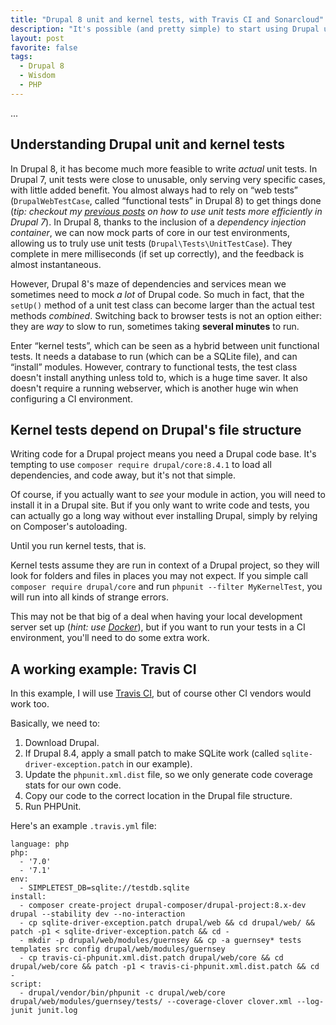 ```yaml
---
title: "Drupal 8 unit and kernel tests, with Travis CI and Sonarcloud"
description: "It's possible (and pretty simple) to start using Drupal unit and kernel tests along with your favourite CI server, as well as add some static code analysis to the mix. In this post, I'll explain how to set up a Drupal module with Travis CI and Sonarcloud."
layout: post
favorite: false
tags:
  - Drupal 8
  - Wisdom
  - PHP
---
```


...

## Understanding Drupal unit and kernel tests

In Drupal 8, it has become much more feasible to write _actual_ unit tests. In Drupal 7, unit tests were close to unusable, only serving very specific cases, with little added benefit. You almost always had to rely on &ldquo;web tests&rdquo; (`DrupalWebTestCase`, called &ldquo;functional tests&rdquo; in Drupal 8) to get things done (_tip: checkout my [previous posts](/lore/2014/07/23/write-testable-code-in-drupal-part-1/) on how to use unit tests more efficiently in Drupal 7_). In Drupal 8, thanks to the inclusion of a _dependency injection container_, we can now mock parts of core in our test environments, allowing us to truly use unit tests (`Drupal\Tests\UnitTestCase`). They complete in mere milliseconds (if set up correctly), and the feedback is almost instantaneous.

However, Drupal 8's maze of dependencies and services mean we sometimes need to mock _a lot_ of Drupal code. So much in fact, that the `setUp()` method of a unit test class can become larger than the actual test methods _combined_. Switching back to browser tests is not an option either: they are _way_ to slow to run, sometimes taking **several minutes** to run.

Enter &ldquo;kernel tests&rdquo;, which can be seen as a hybrid between unit functional tests. It needs a database to run (which can be a SQLite file), and can &ldquo;install&rdquo; modules. However, contrary to functional tests, the test class doesn't install anything unless told to, which is a huge time saver. It also doesn't require a running webserver, which is another huge win when configuring a CI environment.

## Kernel tests depend on Drupal's file structure

Writing code for a Drupal project means you need a Drupal code base. It's tempting to use `composer require drupal/core:8.4.1` to load all dependencies, and code away, but it's not that simple.

Of course, if you actually want to _see_ your module in action, you will need to install it in a Drupal site. But if you only want to write code and tests, you can actually go a long way without ever installing Drupal, simply by relying on Composer's autoloading. 

Until you run kernel tests, that is.

Kernel tests assume they are run in context of a Drupal project, so they will look for folders and files in places you may not expect. If you simple call `composer require drupal/core` and run `phpunit --filter MyKernelTest`, you will run into all kinds of strange errors.

This may not be that big of a deal when having your local development server set up (_hint: use [Docker](/lore/2015/03/27/use-docker-to-kickstart-your-drupal-development/)_), but if you want to run your tests in a CI environment, you'll need to do some extra work.

## A working example: Travis CI

In this example, I will use [Travis CI](https://travis-ci.org), but of course other CI vendors would work too.

Basically, we need to: 

1. Download Drupal.
2. If Drupal 8.4, apply a small patch to make SQLite work (called `sqlite-driver-exception.patch` in our example).
3. Update the `phpunit.xml.dist` file, so we only generate code coverage stats for our own code.
4. Copy our code to the correct location in the Drupal file structure.
5. Run PHPUnit.


Here's an example `.travis.yml` file:

    language: php
    php:
      - '7.0'
      - '7.1'
    env:
      - SIMPLETEST_DB=sqlite://testdb.sqlite
    install:
      - composer create-project drupal-composer/drupal-project:8.x-dev drupal --stability dev --no-interaction
      - cp sqlite-driver-exception.patch drupal/web && cd drupal/web/ && patch -p1 < sqlite-driver-exception.patch && cd -
      - mkdir -p drupal/web/modules/guernsey && cp -a guernsey* tests templates src config drupal/web/modules/guernsey
      - cp travis-ci-phpunit.xml.dist.patch drupal/web/core && cd drupal/web/core && patch -p1 < travis-ci-phpunit.xml.dist.patch && cd -
    script:
      - drupal/vendor/bin/phpunit -c drupal/web/core drupal/web/modules/guernsey/tests/ --coverage-clover clover.xml --log-junit junit.log

